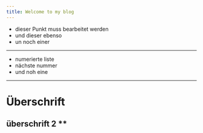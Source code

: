 ```yaml
---
title: Welcome to my blog
---
```

* dieser Punkt muss bearbeitet werden
* und dieser ebenso
* un noch einer

---
+ numerierte liste
+ nächste nummer
+ und noh eine
---
# Überschrift 
## überschrift 2 **

